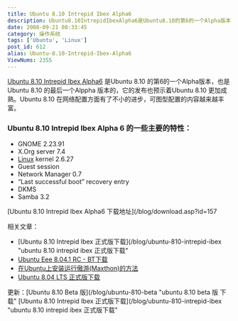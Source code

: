 ```yaml
---
title: Ubuntu 8.10 Intrepid Ibex Alpha6
description: Ubuntu8.10IntrepidIbexAlpha6是Ubuntu8.10的第6的一个Alpha版本，也是Ubuntu8.10的最后一个Alppha版本的，它的发布也预示着Ubuntu8.10更加成熟。Ubuntu8.10在网络配置方面有了不小的进步，可图型配置的内容越来越丰富。
date: 2008-09-21 08:33:45
category: 操作系统
tags: ['Ubuntu', 'Linux']
post_id: 612
alias: Ubuntu-8.10-Intrepid-Ibex-Alpha6
ViewNums: 2355
---
```


[Ubuntu 8.10 Intrepid Ibex Alpha6](/blog/ubuntu-810-intrepid-ibex-alpha6) 是Ubuntu 8.10 的第6的一个Alpha版本，也是Ubuntu 8.10 的最后一个Alppha 版本的，它的发布也预示着Ubuntu 8.10 更加成熟。Ubuntu 8.10 在网络配置方面有了不小的进步，可图型配置的内容越来越丰富。

### Ubuntu 8.10 Intrepid Ibex Alpha 6 的一些主要的特性：

* GNOME 2.23.91
* X.Org server 7.4
* [Linux](/tags/Linux) kernel 2.6.27
* Guest session
* Network Manager 0.7
* “Last successful boot” recovery entry
* DKMS
* Samba 3.2

[Ubuntu 8.10 Intrepid Ibex Alpha6 下载地址](/blog/download.asp?id=157

相关文章：

* [Ubuntu 8.10 Intrepid Ibex 正式版下载](/blog/ubuntu-810-intrepid-ibex "ubuntu 8.10 intrepid ibex 正式版下载"
* [Ubuntu Eee 8.04.1 RC - BT下载](/blog/ubuntu-eee-8041-rc)
* [在Ubuntu上安装运行傲游(Maxthon)的方法](/blog/ubuntu-linux-wine-maxthon)
* [Ubuntu 8.04 LTS 正式版下载](/blog/ubuntu-804-lts-download-xiazai)

更新：[Ubuntu 8.10 Beta 版](/blog/ubuntu-810-beta "ubuntu 8.10 beta 版 下载"
[Ubuntu 8.10 Intrepid Ibex 正式版下载](/blog/ubuntu-810-intrepid-ibex "ubuntu 8.10 intrepid ibex 正式版下载"

